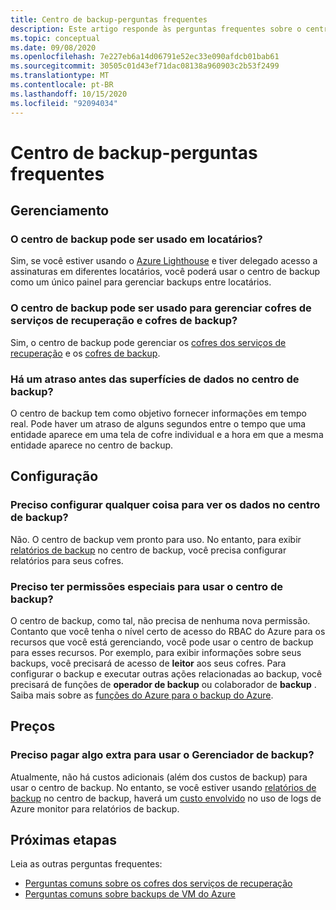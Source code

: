 ```yaml
---
title: Centro de backup-perguntas frequentes
description: Este artigo responde às perguntas frequentes sobre o centro de backup
ms.topic: conceptual
ms.date: 09/08/2020
ms.openlocfilehash: 7e227eb6a14d06791e52ec33e090afdcb01bab61
ms.sourcegitcommit: 30505c01d43ef71dac08138a960903c2b53f2499
ms.translationtype: MT
ms.contentlocale: pt-BR
ms.lasthandoff: 10/15/2020
ms.locfileid: "92094034"
---
```

# <a name="backup-center---frequently-asked-questions"></a>Centro de backup-perguntas frequentes

## <a name="management"></a>Gerenciamento

### <a name="can-backup-center-be-used-across-tenants"></a>O centro de backup pode ser usado em locatários?

Sim, se você estiver usando o [Azure Lighthouse](https://docs.microsoft.com/azure/lighthouse/overview) e tiver delegado acesso a assinaturas em diferentes locatários, você poderá usar o centro de backup como um único painel para gerenciar backups entre locatários.

### <a name="can-backup-center-be-used-to-manage-both-recovery-services-vaults-and-backup-vaults"></a>O centro de backup pode ser usado para gerenciar cofres de serviços de recuperação e cofres de backup?

Sim, o centro de backup pode gerenciar os [cofres dos serviços de recuperação](https://docs.microsoft.com/azure/backup/backup-azure-recovery-services-vault-overview) e os [cofres de backup](backup-vault-overview.md).

### <a name="is-there-a-delay-before-data-surfaces-in-backup-center"></a>Há um atraso antes das superfícies de dados no centro de backup?

O centro de backup tem como objetivo fornecer informações em tempo real. Pode haver um atraso de alguns segundos entre o tempo que uma entidade aparece em uma tela de cofre individual e a hora em que a mesma entidade aparece no centro de backup.

## <a name="configuration"></a>Configuração

### <a name="do-i-need-to-configure-anything-to-see-data-in-backup-center"></a>Preciso configurar qualquer coisa para ver os dados no centro de backup?

Não. O centro de backup vem pronto para uso. No entanto, para exibir [relatórios de backup](https://docs.microsoft.com/azure/backup/configure-reports) no centro de backup, você precisa configurar relatórios para seus cofres.

### <a name="do-i-need-to-have-any-special-permissions-to-use-backup-center"></a>Preciso ter permissões especiais para usar o centro de backup?

O centro de backup, como tal, não precisa de nenhuma nova permissão. Contanto que você tenha o nível certo de acesso do RBAC do Azure para os recursos que você está gerenciando, você pode usar o centro de backup para esses recursos. Por exemplo, para exibir informações sobre seus backups, você precisará de acesso de **leitor** aos seus cofres. Para configurar o backup e executar outras ações relacionadas ao backup, você precisará de funções de **operador de backup** ou colaborador de **backup** . Saiba mais sobre as [funções do Azure para o backup do Azure](https://docs.microsoft.com/azure/backup/backup-rbac-rs-vault).

## <a name="pricing"></a>Preços

### <a name="do-i-need-to-pay-anything-extra-to-use-backup-explorer"></a>Preciso pagar algo extra para usar o Gerenciador de backup?

Atualmente, não há custos adicionais (além dos custos de backup) para usar o centro de backup. No entanto, se você estiver usando [relatórios de backup](https://docs.microsoft.com/azure/backup/configure-reports) no centro de backup, haverá um [custo envolvido](https://azure.microsoft.com/pricing/details/monitor/) no uso de logs de Azure monitor para relatórios de backup.

## <a name="next-steps"></a>Próximas etapas

Leia as outras perguntas frequentes:

* [Perguntas comuns sobre os cofres dos serviços de recuperação](https://docs.microsoft.com/azure/backup/backup-azure-backup-faq)
* [Perguntas comuns sobre backups de VM do Azure](https://docs.microsoft.com/azure/backup/backup-azure-vm-backup-faq)
